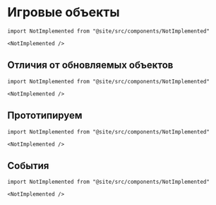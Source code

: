 # Игровые объекты

```mdx-code-block
import NotImplemented from "@site/src/components/NotImplemented"

<NotImplemented />
```

## Отличия от обновляемых объектов

```mdx-code-block
import NotImplemented from "@site/src/components/NotImplemented"

<NotImplemented />
```

## Прототипируем

```mdx-code-block
import NotImplemented from "@site/src/components/NotImplemented"

<NotImplemented />
```

## События

```mdx-code-block
import NotImplemented from "@site/src/components/NotImplemented"

<NotImplemented />
```
